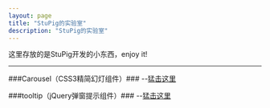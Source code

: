 ```yaml
---
layout: page
title: "StuPig的实验室"
description: "StuPig的实验室"
---
```


这里存放的是StuPig开发的小东西，enjoy it!

---
###Carousel（CSS3精简幻灯组件）###
--[猛击这里](./carousel)

###tooltip（jQuery弹窗提示组件）###
--[猛击这里](./tooltip)